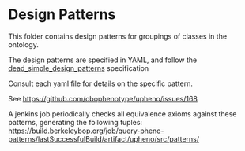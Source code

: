 # Design Patterns

This folder contains design patterns for groupings of classes in the ontology.

The design patterns are specified in YAML, and follow the [dead_simple_design_patterns](https://github.com/dosumis/dead_simple_owl_design_patterns/) specification

Consult each yaml file for details on the specific pattern.

See https://github.com/obophenotype/upheno/issues/168

A jenkins job periodically checks all equivalence axioms against these patterns, generating the following tuples:
https://build.berkeleybop.org/job/query-pheno-patterns/lastSuccessfulBuild/artifact/upheno/src/patterns/
